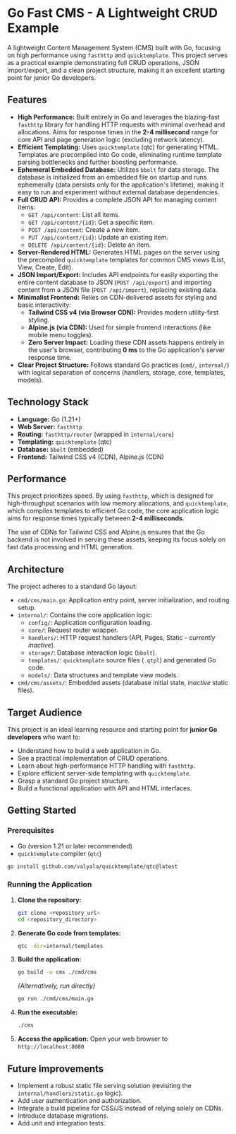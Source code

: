 # Go Fast CMS - A Lightweight CRUD Example

A lightweight Content Management System (CMS) built with Go, focusing on high performance using `fasthttp` and `quicktemplate`. This project serves as a practical example demonstrating full CRUD operations, JSON import/export, and a clean project structure, making it an excellent starting point for junior Go developers.

## Features

*   **High Performance:** Built entirely in Go and leverages the blazing-fast `fasthttp` library for handling HTTP requests with minimal overhead and allocations. Aims for response times in the **2-4 millisecond** range for core API and page generation logic (excluding network latency).
*   **Efficient Templating:** Uses `quicktemplate` (qtc) for generating HTML. Templates are precompiled into Go code, eliminating runtime template parsing bottlenecks and further boosting performance.
*   **Ephemeral Embedded Database:** Utilizes `bbolt` for data storage. The database is initialized from an embedded file on startup and runs ephemerally (data persists only for the application's lifetime), making it easy to run and experiment without external database dependencies.
*   **Full CRUD API:** Provides a complete JSON API for managing content items:
    *   `GET /api/content`: List all items.
    *   `GET /api/content/{id}`: Get a specific item.
    *   `POST /api/content`: Create a new item.
    *   `PUT /api/content/{id}`: Update an existing item.
    *   `DELETE /api/content/{id}`: Delete an item.
*   **Server-Rendered HTML:** Generates HTML pages on the server using the precompiled `quicktemplate` templates for common CMS views (List, View, Create, Edit).
*   **JSON Import/Export:** Includes API endpoints for easily exporting the entire content database to JSON (`POST /api/export`) and importing content from a JSON file (`POST /api/import`), replacing existing data.
*   **Minimalist Frontend:** Relies on CDN-delivered assets for styling and basic interactivity:
    *   **Tailwind CSS v4 (via Browser CDN):** Provides modern utility-first styling.
    *   **Alpine.js (via CDN):** Used for simple frontend interactions (like mobile menu toggles).
    *   **Zero Server Impact:** Loading these CDN assets happens entirely in the user's browser, contributing **0 ms** to the Go application's server response time.
*   **Clear Project Structure:** Follows standard Go practices (`cmd/`, `internal/`) with logical separation of concerns (handlers, storage, core, templates, models).

## Technology Stack

*   **Language:** Go (1.21+)
*   **Web Server:** `fasthttp`
*   **Routing:** `fasthttp/router` (wrapped in `internal/core`)
*   **Templating:** `quicktemplate` (qtc)
*   **Database:** `bbolt` (embedded)
*   **Frontend:** Tailwind CSS v4 (CDN), Alpine.js (CDN)

## Performance

This project prioritizes speed. By using `fasthttp`, which is designed for high-throughput scenarios with low memory allocations, and `quicktemplate`, which compiles templates to efficient Go code, the core application logic aims for response times typically between **2-4 milliseconds**.

The use of CDNs for Tailwind CSS and Alpine.js ensures that the Go backend is not involved in serving these assets, keeping its focus solely on fast data processing and HTML generation.

## Architecture

The project adheres to a standard Go layout:

*   `cmd/cms/main.go`: Application entry point, server initialization, and routing setup.
*   `internal/`: Contains the core application logic:
    *   `config/`: Application configuration loading.
    *   `core/`: Request router wrapper.
    *   `handlers/`: HTTP request handlers (API, Pages, Static - *currently inactive*).
    *   `storage/`: Database interaction logic (`bbolt`).
    *   `templates/`: `quicktemplate` source files (`.qtpl`) and generated Go code.
    *   `models/`: Data structures and template view models.
*   `cmd/cms/assets/`: Embedded assets (database initial state, *inactive* static files).

## Target Audience

This project is an ideal learning resource and starting point for **junior Go developers** who want to:

*   Understand how to build a web application in Go.
*   See a practical implementation of CRUD operations.
*   Learn about high-performance HTTP handling with `fasthttp`.
*   Explore efficient server-side templating with `quicktemplate`.
*   Grasp a standard Go project structure.
*   Build a functional application with API and HTML interfaces.

## Getting Started

### Prerequisites

*   Go (version 1.21 or later recommended)
*   `quicktemplate` compiler (`qtc`)

   ```bash
   go install github.com/valyala/quicktemplate/qtc@latest
   ```

### Running the Application

1.  **Clone the repository:**
    ```bash
    git clone <repository_url>
    cd <repository_directory>
    ```
2.  **Generate Go code from templates:**
    ```bash
    qtc -dir=internal/templates
    ```
3.  **Build the application:**
    ```bash
    go build -o cms ./cmd/cms
    ```
    *(Alternatively, run directly)*
    ```bash
    go run ./cmd/cms/main.go
    ```
4.  **Run the executable:**
    ```bash
    ./cms
    ```
5.  **Access the application:** Open your web browser to `http://localhost:8080`

## Future Improvements

*   Implement a robust static file serving solution (revisiting the `internal/handlers/static.go` logic).
*   Add user authentication and authorization.
*   Integrate a build pipeline for CSS/JS instead of relying solely on CDNs.
*   Introduce database migrations.
*   Add unit and integration tests.
